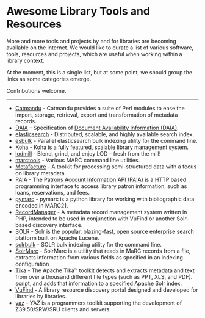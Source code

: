 Awesome Library Tools and Resources
===================================

More and more tools and projects by and for libraries are becoming available on
the internet. We would like to curate a list of various software, tools,
resources and projects, which are useful when working within a library context.

At the moment, this is a single list, but at some point, we should group the
links as some categories emerge.

Contributions welcome.

----

* [Catmandu](https://metacpan.org/pod/Catmandu) - Catmandu provides a suite of Perl modules to ease the import, storage, retrieval, export and transformation of metadata records.
* [DAIA](https://github.com/gbv/daia) - Specification of [Document Availability Information (DAIA)](http://gbv.github.io/daia).
* [elasticsearch](https://www.elastic.co/) - Distributed, scalable, and highly available search index.
* [esbulk](https://github.com/miku/esbulk) - Parallel elasticsearch bulk indexing utility for the command line.
* [Koha](http://koha-community.org/) - Koha is a fully featured, scalable library management system.
* [lodmill](https://github.com/lobid/lodmill) - Blend, grind, and enjoy LOD – fresh from the mill!
* [marctools](https://github.com/ubleipzig/marctools) -  Various MARC command line utilities.
* [Metafacture](https://github.com/culturegraph/metafacture-core) - A toolkit for processing semi-structured data with a focus on library metadata.
* [PAIA](https://github.com/gbv/paia) - The [Patrons Account Information API (PAIA)](http://gbv.github.io/paia/paia.html) is a HTTP based programming interface to access library patron information, such as loans, reservations, and fees.
* [pymarc](https://github.com/edsu/pymarc) - pymarc is a python library for working with bibliographic data encoded in MARC21.
* [RecordManager](https://github.com/NatLibFi/RecordManager) - A metadata record management system written in PHP, intended to be used in conjunction with VuFind or another Solr-based discovery interface.
* [SOLR](http://lucene.apache.org/solr/) - Solr is the popular, blazing-fast, open source enterprise search platform built on Apache Lucene.
* [solrbulk](https://github.com/miku/solrbulk) - SOLR bulk indexing utility for the command line.
* [SolrMarc](https://github.com/solrmarc/solrmarc) - SolrMarc is a utility that reads in MaRC records from a file, extracts
information from various fields as specified in an indexing configuration
* [Tika](https://tika.apache.org/) - The Apache Tika™ toolkit detects and extracts metadata and text from over a thousand different file types (such as PPT, XLS, and PDF).
script, and adds that information to a specified Apache Solr index.
* [VuFind](https://github.com/vufind-org/vufind/) - A library resource discovery portal designed and developed for libraries by libraries.
* [yaz](http://www.indexdata.com/yaz) - YAZ is a programmers toolkit supporting the development of Z39.50/SRW/SRU clients and servers.
